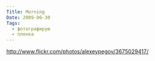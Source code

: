 ```yaml
---
Title: Morning
Date: 2009-06-30
Tags:
  - фотографирую
  - пленка
---
```


http://www.flickr.com/photos/alexeypegov/3675029417/